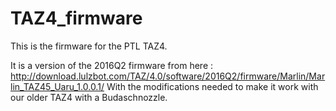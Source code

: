 # TAZ4_firmware

This is the firmware for the PTL TAZ4.

It is a version of the 2016Q2 firmware from here : http://download.lulzbot.com/TAZ/4.0/software/2016Q2/firmware/Marlin/Marlin_TAZ45_Uaru_1.0.0.1/
With the modifications needed to make it work with our older TAZ4 with a Budaschnozzle.